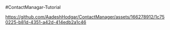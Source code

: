 #ContactManagar-Tutorial

https://github.com/AadeshHodgar/ContactManager/assets/166278912/1c750225-b81d-4351-a42d-414edb2a1c46
